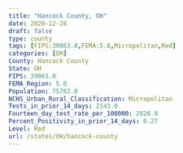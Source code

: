 ```yaml
---
title: "Hancock County, OH"
date: 2020-12-28
draft: false
type: county
tags: [FIPS:39063.0,FEMA:5.0,Micropolitan,Red]
categories: [OH]
County: Hancock County
State: OH
FIPS: 39063.0
FEMA_Region: 5.0
Population: 75783.0
NCHS_Urban_Rural_Classification: Micropolitan
Tests_in_prior_14_days: 2143.0
Fourteen_day_test_rate_per_100000: 2828.0
Percent_Positivity_in_prior_14_days: 0.27
Level: Red
url: /states/OH/hancock-county
---
```



